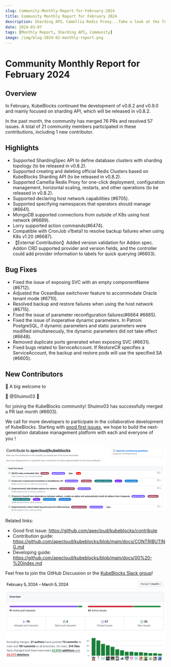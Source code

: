 ```yaml
---
slug: Community-Monthly-Report-for-February-2024
title: Community Monthly Report for February 2024
description: Sharding API、Camellia Redis Proxy...Take a look at the fresh news in the KubeBlocks Community.
date: 2024-03-07
tags: [Monthly Report, Sharding API, Community]
image: /img/blog-2024-02-monthly-report.png
---
```


# Community Monthly Report for February 2024

## Overview

In February, KubeBlocks continued the development of v0.8.2 and v0.9.0 and mainly focused on sharding API, which will be released in v0.8.2.

In the past month, the community has merged 76 PRs and resolved 57 issues. A total of 21 community members participated in these contributions, including 1 new contributor.

## Highlights

- Supported ShardingSpec API to define database clusters with sharding topology (to be released in v0.8.2).
- Supported creating and deleting official Redis Clusters based on KubeBlocks Sharding API (to be released in v0.8.2).
- Supported Camellia Redis Proxy for one-click deployment, configuration management, horizontal scaling, restarts, and other operations (to be released in v0.8.2).
- Supported declaring host network capabilities (#6705).
- Supported specifying namespaces that operators should manage (#6641).
- MongoDB supported connections from outside of K8s using host network (#6689).
- Lorry supported action commands(#6474).
- Compatible with CronJob v1beta1 to resolve backup failures when using K8s v1.20 (#6687).
- 【External Contribution】Added version validation for Addon spec. Addon CRD supported provider and version fields, and the controller could add provider information to labels for quick querying (#6603).

## Bug Fixes

- Fixed the issue of exposing SVC with an empty componentName (#6712).
- Adjusted the OceanBase switchover feature to accommodate Oracle tenant mode (#6710).
- Resolved backup and restore failures when using the host network (#6715).
- Fixed the issue of parameter reconfiguration failures(#6664 #6665).
- Fixed the issue of inoperative dynamic parameters. In Patroni PostgreSQL, if dynamic parameters and static parameters were modified simultaneously, the dynamic parameters did not take effect (#6648).
- Removed duplicate ports generated when exposing SVC (#6631).
- Fixed bugs related to ServiceAccount. If RestoreCR specifies a ServiceAccount, the backup and restore pods will use the specified SA (#6605).

## New Contributors

👏 A big welcome to

💙 @Shuimo03 💙

for joining the KubeBlocks community! Shuimo03 has successfully merged a PR last month (#6603).

We call for more developers to participate in the collaborative development of KubeBlocks. Starting with [good first issues](https://github.com/apecloud/kubeblocks/contribute), we hope to build the next-generation database management platform with each and everyone of you！

![2024-02-good-first-issues](./../static/images/2024-02-good-first-issues.png)

Related links:
- Good first issue: https://github.com/apecloud/kubeblocks/contribute
- Contribution guide: https://github.com/apecloud/kubeblocks/blob/main/docs/CONTRIBUTING.md
- Developing guide: https://github.com/apecloud/kubeblocks/blob/main/docs/00%20-%20index.md

Feel free to join the GitHub Discussion or the [KubeBlocks Slack group](https://join.slack.com/t/kubeblocks/shared_invite/zt-29tx52d8n-vli24S6gtD5ODJlNUqLqbQ)!

![2024-02-overview](./../static/images/2024-02-overview.png)